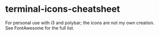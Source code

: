 # terminal-icons-cheatsheet
For personal use with i3 and polybar; the icons are not my own creation. See FontAwesome for the full list.
